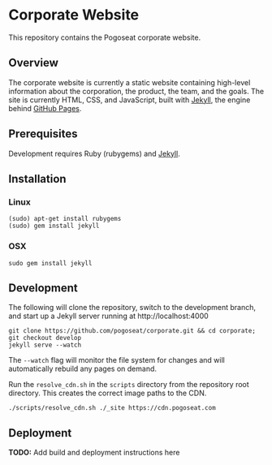 Corporate Website
=================

This repository contains the Pogoseat corporate website.

Overview
--------

The corporate website is currently a static website containing high-level 
information about the corporation, the product, the team, and the goals. 
The site is currently HTML, CSS, and JavaScript, built with 
[Jekyll](http://jekyllrb.com), the engine behind 
[GitHub Pages](https://pages.github.com/). 

Prerequisites
-------------

Development requires Ruby (rubygems) and [Jekyll](http://jekyllrb.com).

Installation
------------

### Linux ### 

```
(sudo) apt-get install rubygems
(sudo) gem install jekyll
```

### OSX ###

```
sudo gem install jekyll
```

Development
----------

The following will clone the repository, switch to the development branch, and
start up a Jekyll server running at http://localhost:4000

```
git clone https://github.com/pogoseat/corporate.git && cd corporate;
git checkout develop
jekyll serve --watch
```

The `--watch` flag will monitor the file system for changes and will automatically
rebuild any pages on demand. 

Run the `resolve_cdn.sh` in the `scripts` directory from the repository root directory.  This creates the correct image paths to the CDN.

```
./scripts/resolve_cdn.sh ./_site https://cdn.pogoseat.com
```

Deployment
----------

__TODO:__ Add build and deployment instructions here

